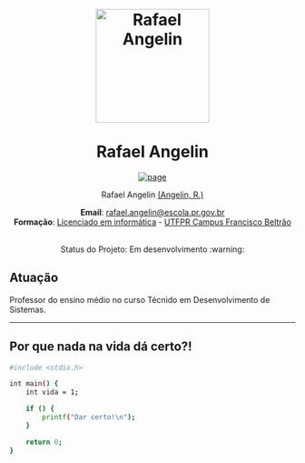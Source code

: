 <h1 align="center">
    <br>
      <img src="https://raw.githubusercontent.com/RafaAngelin/html/main/perfil.png" alt="Rafael Angelin" width="200"></a>
  <br> <br>
  Rafael Angelin
  
  </h1>
  <p align="center">
    <a href="https://github.com/RafaAngelin">
      <img src="https://img.shields.io/badge/Follow-My%20Page-blue" alt="page">
    </a> 
  </p>
   
  <p align="center">
  Rafael Angelin <a href="https://rafaelangelin.com.br" target="_blank">(Angelin, R.)</a>
  </p>
  
  <p align="center">
  <b>Email</b>: <a href="mailto:rafael.angelin@escola.pr.gov.br" target="_blank">rafael.angelin@escola.pr.gov.br</a> <br>
  <b>Formação</b>: <a href="https://portal.utfpr.edu.br/cursos/graduacao/licenciatura/licenciatura-em-informatica" target="_blank">Licenciado em informática</a>
  -
  <a href="https://portal.utfpr.edu.br/campus/franciscobeltrao" target="_blank">UTFPR Campus Francisco Beltrão</a> <br>
  </p>
  
  <p align="center">
  <br>
  Status do Projeto: Em desenvolvimento :warning:
  </p>
  
  <h2>Atuação</h2>
  Professor do ensino médio no curso Técnido em Desenvolvimento de Sistemas.
  
  <hr>
  
  <h2>Por que nada na vida dá certo?!</h2>
  
  ```bash
  #include <stdio.h>
  
  int main() {
      int vida = 1;
  
      if () {
          printf("Dar certo!\n");
      }
  
      return 0;
  }
  ```
  
